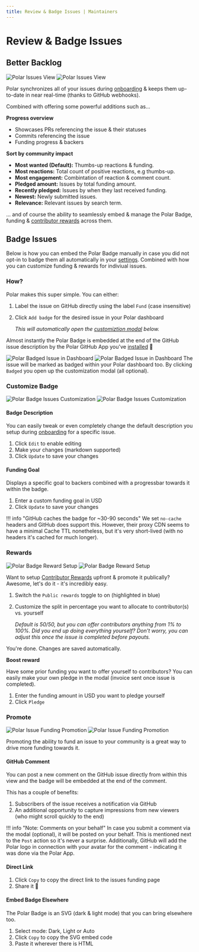 ```yaml
---
title: Review & Badge Issues | Maintainers
---
```


# Review & Badge Issues

## Better Backlog
![Polar Issues View](../../../../assets/maintainers/issue-funding/polar-issues-badge-light.jpg#only-light)
![Polar Issues View](../../../../assets/maintainers/issue-funding/polar-issues-badge-dark.jpg#only-dark)

Polar synchronizes all of your issues during
[onboarding](/maintainers/issue-funding/getting-started/app-installation) & keeps them up-to-date
in near real-time (thanks to GitHub webhooks).

Combined with offering some powerful additions such as...

**Progress overview**

- Showcases PRs referencing the issue & their statuses
- Commits referencing the issue
- Funding progress & backers


**Sort by community impact**

- **Most wanted (Default):** Thumbs-up reactions & funding.
- **Most reactions:** Total count of positive reactions, e.g thumbs-up.
- **Most engagement:** Combintation of reaction & comment count.
- **Pledged amount:** Issues by total funding amount.
- **Recently pledged:** Issues by when they last received funding.
- **Newest:** Newly submitted issues.
- **Relevance:** Relevant issues by search term.

... and of course the ability to seamlessly embed & manage the Polar Badge,
funding & [contributor rewards](/maintainers/issue-funding/reward-contributors) across them.


## Badge Issues

Below is how you can embed the Polar Badge manually in case you did not opt-in to
badge them all automatically in your [settings](/maintainers/issue-funding/getting-started/badge-settings/#embed-settings). Combined with how you can customize funding & rewards for indiviual issues.

### How?

Polar makes this super simple. You can either:

1. Label the issue on GitHub directly using the label `Fund` (case insensitive)
2. Click `Add badge` for the desired issue in your Polar dashboard

    *This will automatically open the [customiztion modal](#customize-badge) below.*

Almost instantly the Polar Badge is embedded at the end of
the GitHub issue description by the Polar GitHub App you've
[installed](/maintainers/issue-funding/getting-started/app-installation) 🎉

![Polar Badged Issue in Dashboard](../../../../assets/maintainers/issue-funding/polar-issue-badged-light.jpg#only-light)
![Polar Badged Issue in Dashboard](../../../../assets/maintainers/issue-funding/polar-issue-badged-dark.jpg#only-dark)
The issue will be marked as badged within your Polar dashboard too. By clicking `Badged` you open up the customization modal (all optional).

### Customize Badge
![Polar Badge Issues Customization](../../../../assets/maintainers/issue-funding/polar-issue-badge-custom-light.jpg#only-light)
![Polar Badge Issues Customization](../../../../assets/maintainers/issue-funding/polar-issue-badge-custom-dark.jpg#only-dark)

#### Badge Description

You can easily tweak or even completely change the default description you setup
during
[onboarding](/maintainers/issue-funding/getting-started/badge-settings#markdown-description)
for a specific issue.

1. Click `Edit` to enable editing
2. Make your changes (markdown supported)
3. Click `Update` to save your changes

#### Funding Goal

Displays a specific goal to backers combined with a progressbar towards it
within the badge.

1. Enter a custom funding goal in USD
2. Click `Update` to save your changes

!!! info "GitHub caches the badge for ~30-90 seconds"
    We set `no-cache` headers and GitHub does support this. However, their proxy CDN
    seems to have a minimal Cache TTL nonetheless, but it's very short-lived
    (with no headers it's cached for much longer).


### Rewards

![Polar Badge Reward Setup](../../../../assets/maintainers/issue-funding/polar-issue-rewards-light.jpg#only-light)
![Polar Badge Reward Setup](../../../../assets/maintainers/issue-funding/polar-issue-rewards-dark.jpg#only-dark)

Want to setup [Contributor
Rewards](/maintainers/issue-funding/reward-contributors) upfront & promote it
publically? Awesome, let's do it - it's incredibly easy.

1. Switch the `Public rewards` toggle to on (highlighted in blue)
2. Customize the split in percentage you want to allocate to contributor(s) vs.
   yourself

    *Default is 50/50, but you can offer contributors anything from 1% to 100%.
    Did you end up doing everything yourself? Don't worry, you can adjust this
    once the issue is completed before payouts.*

You're done. Changes are saved automatically.

**Boost reward**

Have some prior funding you want to offer yourself to contributors? You can
easily make your own pledge in the modal (invoice sent once issue is completed).

1. Enter the funding amount in USD you want to pledge yourself
2. Click `Pledge`

### Promote

![Polar Issue Funding Promotion](../../../../assets/maintainers/issue-funding/polar-issue-promote-light.jpg#only-light)
![Polar Issue Funding Promotion](../../../../assets/maintainers/issue-funding/polar-issue-promote-dark.jpg#only-dark)

Promoting the ability to fund an issue to your community is a great way to drive
more funding towards it.

#### GitHub Comment

You can post a new comment on the GitHub issue directly from within this view
and the badge will be embedded at the end of the comment.

This has a couple of benefits:

1. Subscribers of the issue receives a notification via GitHub
2. An additional opportunity to capture impressions from new viewers (who might
   scroll quickly to the end)

!!! info "Note: Comments on your behalf"
    In case you submit a comment via the modal (optional), it will be posted on
    your behalf. This is mentioned next to the `Post` action so it's never a
    surprise. Additionally, GitHub will add the Polar logo in connection with
    your avatar for the comment - indicating it was done via the Polar App.

#### Direct Link

1. Click `Copy` to copy the direct link to the issues funding page
2. Share it 🙂


#### Embed Badge Elsewhere

The Polar Badge is an SVG (dark & light mode) that you can bring elsewhere too.

1. Select mode: Dark, Light or Auto
2. Click `Copy` to copy the SVG embed code
3. Paste it wherever there is HTML
